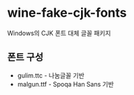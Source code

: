 # wine-fake-cjk-fonts
Windows의 CJK 폰트 대체 글꼴 패키지

## 폰트 구성

* gulim.ttc - 나눔글꼴 기반
* malgun.ttf - Spoqa Han Sans 기반
